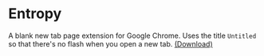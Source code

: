 # Entropy
A blank new tab page extension for Google Chrome. Uses the title `Untitled` so that there's no flash when you open a new tab. [(Download)][download]

  [download]: https://github.com/nathan/entropy/releases/download/v1.0.0/entropy.crx
